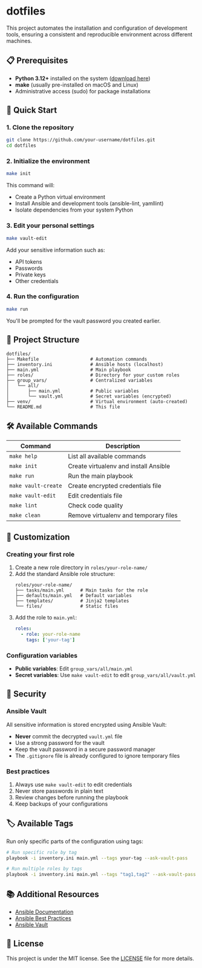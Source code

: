 # dotfiles

This project automates the installation and configuration of development tools, ensuring a consistent and reproducible environment across different machines.

## 📋 Prerequisites

- **Python 3.12+** installed on the system ([download here](https://www.python.org/downloads/))
- **make** (usually pre-installed on macOS and Linux)
- Administrative access (sudo) for package installationx

## 🚀 Quick Start

### 1. Clone the repository

```bash
git clone https://github.com/your-username/dotfiles.git
cd dotfiles
```

### 2. Initialize the environment

```bash
make init
```

This command will:
- Create a Python virtual environment
- Install Ansible and development tools (ansible-lint, yamllint)
- Isolate dependencies from your system Python

### 3. Edit your personal settings

```bash
make vault-edit
```

Add your sensitive information such as:
- API tokens
- Passwords
- Private keys
- Other credentials

### 4. Run the configuration

```bash
make run
```

You'll be prompted for the vault password you created earlier.

## 📁 Project Structure

```
dotfiles/
├── Makefile                   # Automation commands
├── inventory.ini              # Ansible hosts (localhost)
├── main.yml                   # Main playbook
├── roles/                     # Directory for your custom roles
├── group_vars/                # Centralized variables
│   └── all/
│       ├── main.yml           # Public variables
│       └── vault.yml          # Secret variables (encrypted)
├── venv/                      # Virtual environment (auto-created)
└── README.md                  # This file
```

## 🛠️ Available Commands

| Command | Description |
|---------|-------------|
| `make help` | List all available commands |
| `make init` | Create virtualenv and install Ansible |
| `make run` | Run the main playbook |
| `make vault-create` | Create encrypted credentials file |
| `make vault-edit` | Edit credentials file |
| `make lint` | Check code quality |
| `make clean` | Remove virtualenv and temporary files |

## 🔧 Customization

### Creating your first role

1. Create a new role directory in `roles/your-role-name/`
2. Add the standard Ansible role structure:
   ```
   roles/your-role-name/
   ├── tasks/main.yml      # Main tasks for the role
   ├── defaults/main.yml   # Default variables
   ├── templates/          # Jinja2 templates
   └── files/              # Static files
   ```
3. Add the role to `main.yml`:
   ```yaml
   roles:
     - role: your-role-name
       tags: ['your-tag']
   ```

### Configuration variables

- **Public variables**: Edit `group_vars/all/main.yml`
- **Secret variables**: Use `make vault-edit` to edit `group_vars/all/vault.yml`

## 🔐 Security

### Ansible Vault

All sensitive information is stored encrypted using Ansible Vault:

- **Never** commit the decrypted `vault.yml` file
- Use a strong password for the vault
- Keep the vault password in a secure password manager
- The `.gitignore` file is already configured to ignore temporary files

### Best practices

1. Always use `make vault-edit` to edit credentials
2. Never store passwords in plain text
3. Review changes before running the playbook
4. Keep backups of your configurations

## 🏷️ Available Tags

Run only specific parts of the configuration using tags:

```bash
# Run specific role by tag
playbook -i inventory.ini main.yml --tags your-tag --ask-vault-pass

# Run multiple roles by tags
playbook -i inventory.ini main.yml --tags "tag1,tag2" --ask-vault-pass
```

## 📚 Additional Resources

- [Ansible Documentation](https://docs.ansible.com/)
- [Ansible Best Practices](https://docs.ansible.com/ansible/latest/user_guide/playbooks_best_practices.html)
- [Ansible Vault](https://docs.ansible.com/ansible/latest/user_guide/vault.html)

## 📄 License

This project is under the MIT license. See the [LICENSE](LICENSE) file for more details.
